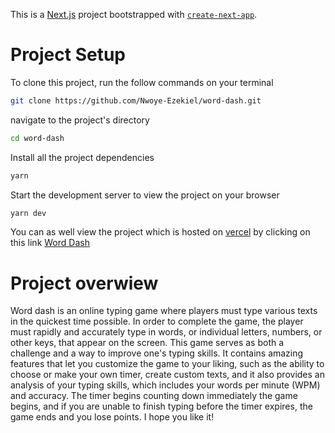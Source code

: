 This is a [Next.js](https://nextjs.org/) project bootstrapped with [`create-next-app`](https://github.com/vercel/next.js/tree/canary/packages/create-next-app).

# Project Setup

To clone this project, run the follow commands on your terminal

```sh
git clone https://github.com/Nwoye-Ezekiel/word-dash.git
```

navigate to the project's directory

```sh
cd word-dash
```

Install all the project dependencies

```sh
yarn
```

Start the development server to view the project on your browser

```sh
yarn dev
```

You can as well view the project which is hosted on [vercel](https://vercel.com/) by clicking on this link
[Word Dash](https://word-dash.vercel.app/)

# Project overwiew

Word dash is an online typing game where players must type various texts
in the quickest time possible. In order to complete the game, the player
must rapidly and accurately type in words, or individual letters,
numbers, or other keys, that appear on the screen. This game serves as
both a challenge and a way to improve one's typing skills. It
contains amazing features that let you customize the game to your
liking, such as the ability to choose or make your own timer, create
custom texts, and it also provides an analysis of your typing skills,
which includes your words per minute (WPM) and accuracy. The timer begins counting down
immediately the game begins, and if you are unable to finish typing
before the timer expires, the game ends and you lose points.
I hope you like it!
